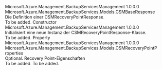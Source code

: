 <Type Name="CSMRecoveryPointResponse" FullName="Microsoft.Azure.Management.BackupServices.Models.CSMRecoveryPointResponse">
  <TypeSignature Language="C#" Value="public class CSMRecoveryPointResponse : Microsoft.Azure.Management.BackupServices.Models.CSMBaseResponse" />
  <TypeSignature Language="ILAsm" Value=".class public auto ansi beforefieldinit CSMRecoveryPointResponse extends Microsoft.Azure.Management.BackupServices.Models.CSMBaseResponse" />
  <TypeSignature Language="DocId" Value="T:Microsoft.Azure.Management.BackupServices.Models.CSMRecoveryPointResponse" />
  <TypeSignature Language="VB.NET" Value="Public Class CSMRecoveryPointResponse&#xA;Inherits CSMBaseResponse" />
  <TypeSignature Language="F#" Value="type CSMRecoveryPointResponse = class&#xA;    inherit CSMBaseResponse" />
  <AssemblyInfo>
    <AssemblyName>Microsoft.Azure.Management.BackupServicesManagement</AssemblyName>
    <AssemblyVersion>1.0.0.0</AssemblyVersion>
  </AssemblyInfo>
  <Base>
    <BaseTypeName>Microsoft.Azure.Management.BackupServices.Models.CSMBaseResponse</BaseTypeName>
  </Base>
  <Interfaces />
  <Docs>
    <summary>
            Die Definition einer CSMRecoveryPointResponse.
            </summary>
    <remarks>To be added.</remarks>
  </Docs>
  <Members>
    <Member MemberName=".ctor">
      <MemberSignature Language="C#" Value="public CSMRecoveryPointResponse ();" />
      <MemberSignature Language="ILAsm" Value=".method public hidebysig specialname rtspecialname instance void .ctor() cil managed" />
      <MemberSignature Language="DocId" Value="M:Microsoft.Azure.Management.BackupServices.Models.CSMRecoveryPointResponse.#ctor" />
      <MemberSignature Language="VB.NET" Value="Public Sub New ()" />
      <MemberType>Constructor</MemberType>
      <AssemblyInfo>
        <AssemblyName>Microsoft.Azure.Management.BackupServicesManagement</AssemblyName>
        <AssemblyVersion>1.0.0.0</AssemblyVersion>
      </AssemblyInfo>
      <Parameters />
      <Docs>
        <summary>
            Initialisiert eine neue Instanz der CSMRecoveryPointResponse-Klasse.
            </summary>
        <remarks>To be added.</remarks>
      </Docs>
    </Member>
    <Member MemberName="Properties">
      <MemberSignature Language="C#" Value="public Microsoft.Azure.Management.BackupServices.Models.CSMRecoveryPointProperties Properties { get; set; }" />
      <MemberSignature Language="ILAsm" Value=".property instance class Microsoft.Azure.Management.BackupServices.Models.CSMRecoveryPointProperties Properties" />
      <MemberSignature Language="DocId" Value="P:Microsoft.Azure.Management.BackupServices.Models.CSMRecoveryPointResponse.Properties" />
      <MemberSignature Language="VB.NET" Value="Public Property Properties As CSMRecoveryPointProperties" />
      <MemberSignature Language="F#" Value="member this.Properties : Microsoft.Azure.Management.BackupServices.Models.CSMRecoveryPointProperties with get, set" Usage="Microsoft.Azure.Management.BackupServices.Models.CSMRecoveryPointResponse.Properties" />
      <MemberType>Property</MemberType>
      <AssemblyInfo>
        <AssemblyName>Microsoft.Azure.Management.BackupServicesManagement</AssemblyName>
        <AssemblyVersion>1.0.0.0</AssemblyVersion>
      </AssemblyInfo>
      <ReturnValue>
        <ReturnType>Microsoft.Azure.Management.BackupServices.Models.CSMRecoveryPointProperties</ReturnType>
      </ReturnValue>
      <Docs>
        <summary>
            Optional. Recovery Point-Eigenschaften
            </summary>
        <value>To be added.</value>
        <remarks>To be added.</remarks>
      </Docs>
    </Member>
  </Members>
</Type>